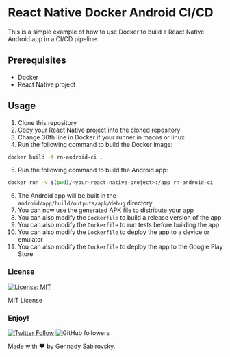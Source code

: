 # React Native Docker Android CI/CD

This is a simple example of how to use Docker to build a React Native Android app in a CI/CD pipeline.

## Prerequisites

- Docker
- React Native project

## Usage

1. Clone this repository
2. Copy your React Native project into the cloned repository
3. Change 30th line in Docker if your runner in macos or linux
4. Run the following command to build the Docker image:

```bash
docker build -t rn-android-ci .
```

5. Run the following command to build the Android app:

```bash
docker run -v $(pwd)/<your-react-native-project>:/app rn-android-ci
```

6. The Android app will be built in the `android/app/build/outputs/apk/debug` directory
7. You can now use the generated APK file to distribute your app
8. You can also modify the `Dockerfile` to build a release version of the app
9. You can also modify the `Dockerfile` to run tests before building the app
10. You can also modify the `Dockerfile` to deploy the app to a device or emulator
11. You can also modify the `Dockerfile` to deploy the app to the Google Play Store




### License 
[![License: MIT](https://img.shields.io/badge/License-MIT-yellow.svg)](https://opensource.org/licenses/MIT)

MIT License



### Enjoy!
[![Twitter Follow](https://img.shields.io/twitter/follow/gennadysx.svg?style=social)](https://twitter.com/gennadysx)
![GitHub followers](https://img.shields.io/github/followers/gennadysx.svg?style=social&label=Follow)


Made with ❤️ by Gennady Sabirovsky.
